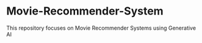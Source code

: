 # Movie-Recommender-System
This repository focuses on Movie Recommender Systems using Generative AI
